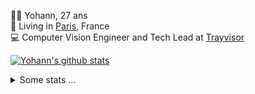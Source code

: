 <p>
  👨🏻 <bold>Yohann</bold>, 27 ans<br/>
  💼 Living in <a href="https://www.google.com/maps?q=paris">Paris</a>, France<br/>
  💻 Computer Vision Engineer and Tech Lead at <a href="https://trayvisor.com/">Trayvisor</a><br/>
</p>

<a href="https://github.com/anuraghazra/github-readme-stats"><img align="center" src="https://github-readme-stats-go94hl40s-yohann84l.vercel.app//api?username=yohann84L&show_icons=true&include_all_commits=true" alt="Yohann's github stats" /> </a>


<details>
  <summary>Some stats ...</summary><br/>
  

<!--START_SECTION:waka-->
![Code Time](http://img.shields.io/badge/Code%20Time-1%2C124%20hrs%2038%20mins-blue)

![Profile Views](http://img.shields.io/badge/Profile%20Views-0-blue)

**🐱 My GitHub Data** 

> 📦 440.7 kB Used in GitHub's Storage 
 > 
> 🏆 399 Contributions in the Year 2024
 > 
> 🚫 Not Opted to Hire
 > 
> 📜 25 Public Repositories 
 > 
> 🔑 21 Private Repositories 
 > 
**I'm an Early 🐤** 

```text
🌞 Morning                15635 commits       ████████░░░░░░░░░░░░░░░░░   30.84 % 
🌆 Daytime                28846 commits       ██████████████░░░░░░░░░░░   56.90 % 
🌃 Evening                6069 commits        ███░░░░░░░░░░░░░░░░░░░░░░   11.97 % 
🌙 Night                  142 commits         ░░░░░░░░░░░░░░░░░░░░░░░░░   00.28 % 
```
📅 **I'm Most Productive on Wednesday** 

```text
Monday                   9441 commits        █████░░░░░░░░░░░░░░░░░░░░   18.62 % 
Tuesday                  9419 commits        █████░░░░░░░░░░░░░░░░░░░░   18.58 % 
Wednesday                11233 commits       ██████░░░░░░░░░░░░░░░░░░░   22.16 % 
Thursday                 10273 commits       █████░░░░░░░░░░░░░░░░░░░░   20.27 % 
Friday                   9497 commits        █████░░░░░░░░░░░░░░░░░░░░   18.73 % 
Saturday                 313 commits         ░░░░░░░░░░░░░░░░░░░░░░░░░   00.62 % 
Sunday                   516 commits         ░░░░░░░░░░░░░░░░░░░░░░░░░   01.02 % 
```


📊 **This Week I Spent My Time On** 

```text
🕑︎ Time Zone: Europe/Paris

💬 Programming Languages: 
Python                   2 hrs 4 mins        █████████████████████████   98.68 % 
CSV                      1 min               ░░░░░░░░░░░░░░░░░░░░░░░░░   01.32 % 

🔥 Editors: 
VS Code                  2 hrs 6 mins        █████████████████████████   100.00 % 

💻 Operating System: 
Mac                      2 hrs 6 mins        █████████████████████████   100.00 % 
```

**I Mostly Code in Python** 

```text
Python                   25 repos            ██████████████░░░░░░░░░░░   54.35 % 
Jupyter Notebook         5 repos             ███░░░░░░░░░░░░░░░░░░░░░░   10.87 % 
JavaScript               3 repos             ██░░░░░░░░░░░░░░░░░░░░░░░   06.52 % 
HTML                     2 repos             █░░░░░░░░░░░░░░░░░░░░░░░░   04.35 % 
Shell                    1 repo              █░░░░░░░░░░░░░░░░░░░░░░░░   02.17 % 
```




 Last Updated on 21/03/2024 00:29:03 UTC
<!--END_SECTION:waka-->
